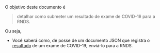 O objetivo deste documento é

> detalhar como submeter um resultado de exame de COVID-19 para a RNDS.

Ou seja,

- Você saberá como, de posse de um documento JSON que registra o [resultado](covid.md) de um exame de COVID-19, enviá-lo para a RNDS.
